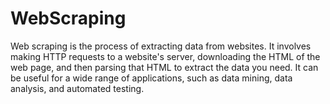 # WebScraping
Web scraping is the process of extracting data from websites. 
It involves making HTTP requests to a website's server, downloading the HTML of the web page, and then parsing that HTML to extract the data you need.
It can be useful for a wide range of applications, such as data mining, data analysis, and automated testing.
